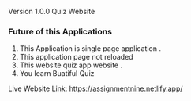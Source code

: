Version 1.0.0
Quiz Website



### Future of this Applications

1. This Application is single page application . 
2. This application page not reloaded
3. This website quiz app website . 
4. You learn Buatiful Quiz


Live Website Link: https://assignmentnine.netlify.app/
